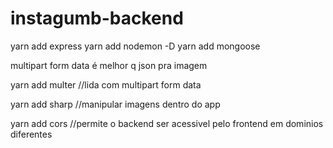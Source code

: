 # instagumb-backend
yarn add express
yarn add nodemon -D
yarn add mongoose

multipart form data é melhor q json pra imagem

yarn add multer //lida com multipart form data

yarn add sharp //manipular imagens dentro do app

yarn add cors //permite o backend ser acessivel pelo frontend em dominios diferentes
